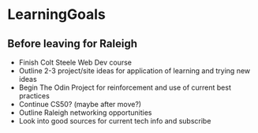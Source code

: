 # LearningGoals

## Before leaving for Raleigh
* Finish Colt Steele Web Dev course
* Outline 2-3 project/site ideas for application of learning and trying new ideas
* Begin The Odin Project for reinforcement and use of current best practices
* Continue CS50? (maybe after move?)
* Outline Raleigh networking opportunities
* Look into good sources for current tech info and subscribe
